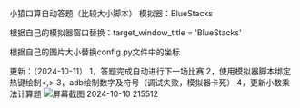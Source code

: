 小猿口算自动答题（比较大小脚本）
模拟器：BlueStacks

根据自己的模拟器窗口替换：target_window_title = 'BlueStacks'

根据自己的图片大小替换config.py文件中的坐标

更新：（2024-10-11）
1，答题完成自动进行下一场比赛
2，使用模拟器脚本绑定热键绘制<,>
3，adb绘制数字及符号（调试失败，模拟器卡死）
4，更新小数乘法计算题
![屏幕截图 2024-10-10 215512](https://github.com/user-attachments/assets/96f692a8-bc44-41f3-b027-2890bfb4a1d6)
